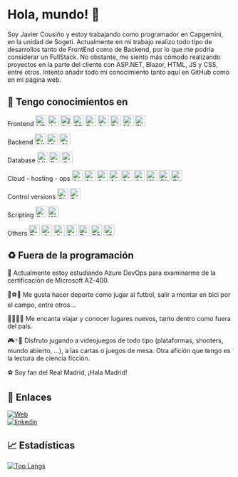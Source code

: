 
# Hola, mundo! 👋 


Soy Javier Cousiño y estoy trabajando como programador en Capgemini, en la unidad de Sogeti. Actualmente en mi trabajo realizo todo tipo de desarrollos tanto de FrontEnd como de Backend, por lo que me podría considerar un FullStack. No obstante, me siento más cómodo realizando proyectos en la parte del cliente con ASP.NET, Blazor, HTML, JS y CSS, entre otros. Intento añadir todo mi conocimiento tanto aquí en GitHub como en mi página web.

 
## 🧠 Tengo conocimientos en


Frontend <img height="24" width="24" src="https://cdn.simpleicons.org/html5/E34F26" alt="HTML 5" title="HTML 5"  />  <img height="24" width="24" src="https://cdn.simpleicons.org/javascript/F7DF1E" alt="JavaScript" title="JavaScript"  /> <img height="24" width="24" src="https://cdn.simpleicons.org/jquery/0769AD" alt="jQuery" title="jQuery"  /> <img height="24" width="24" src="https://cdn.simpleicons.org/css3/1572B6" alt="CSS 3" title="CSS 3"  /> <img height="24" width="24" src="https://cdn.simpleicons.org/bootstrap/7952B3" alt="Bootstrap" title="Bootstrap"  />    <img height="24" width="24" src="https://cdn.simpleicons.org/angular/DD0031" alt="Angular" title="Angular"  />  <img height="24" width="24" src="https://cdn.simpleicons.org/typescript/3178C6" alt="TypeScript" title="TypeScript"  /> <img height="24" width="24" src="https://cdn.simpleicons.org/MUI/007FFF" alt="Material UI" title="Material UI"  />  <img height="24" width="24" src="https://cdn.simpleicons.org/blazor/512BD4" alt="Blazor" title="Blazor"  />

Backend <img height="24" width="24" src="https://cdn.simpleicons.org/CSharp/512BD4" alt="C#" title="C#"  /> <img height="24" width="24" src="https://cdn.simpleicons.org/VisualBasic/512BD4" alt="Visual Basic" title="Visual Basic"  />    <img height="24" width="24" src="https://cdn.simpleicons.org/.NET/512BD4" alt=".Net" title=".Net"  />

Database <img height="24" width="24" src="https://cdn.simpleicons.org/MicrosoftSQLServer/CC2927" alt="Microsoft SQL Server" title="Microsoft SQL Server"  /> <img height="24" width="24" src="https://cdn.simpleicons.org/PostgreSQL/4169E1" alt="Postgresql" title="Postgresql"  /> <img height="24" width="24" src="https://cdn.simpleicons.org/Oracle/F80000" alt="Oracle" title="Oracle"  />

Cloud - hosting - ops  <img height="24" width="24" src="https://cdn.simpleicons.org/microsoftazure/0078D4" alt="Azure" title="Azure"  />   <img height="24" width="24" src="https://cdn.simpleicons.org/AzureFunctions/0062AD" alt="Azure Functions" title="Azure Functions"  />   <img height="24" width="24" src="https://cdn.simpleicons.org/AzureDataExplorer/0062AD" alt="Azure Data Explorer" title="Azure Data Explorer"  />  <img height="24" width="24" src="https://cdn.simpleicons.org/AZUREDEVOPS/0078D7" alt="Azure DevOps" title="Azure DevOps"  />    <img height="24" width="24" src="https://cdn.simpleicons.org/AzurePipelines/2560E0" alt="Azure Pipelines" title="Azure Pipelines"  />   <img height="24" width="24" src="https://cdn.simpleicons.org/AzureArtifacts/CB2E6D" alt="Azure Artifacts" title="Azure Artifacts"  /> <img height="24" width="24" src="https://cdn.simpleicons.org/WordPress/21759B" alt="WordPress" title="WordPress"  />   <img height="24" width="24" src="https://cdn.simpleicons.org/GitHub/FFFFFF" alt="GitHub" title="GitHub"  /> <img height="24" width="24" src="https://cdn.simpleicons.org/GitHubActions/FFFFFF" alt="GitHub Actions" title="GitHub Actions"  />

Control versions <img height="24" width="24" src="https://cdn.simpleicons.org/Git/F05032" alt="Git" title="Git"  />  <img height="24" width="24" src="https://cdn.simpleicons.org/AzureDevOps/0078D7" alt="Team Foundation Version Control" title="Team Foundation Version Control"  />

Scripting <img height="24" width="24" src="https://cdn.simpleicons.org/PowerShell/5391FE" alt="PowerShell" title="PowerShell"  /> <img height="24" width="24" src="https://cdn.simpleicons.org/WindowsTerminal/4D4D4D" alt="Windows Terminal" title="Windows Terminal"  />

Others <img height="24" width="24" src="https://cdn.simpleicons.org/Postman/FF6C37" alt="Postman" title="Postman"  />  <img height="24" width="24" src="https://cdn.simpleicons.org/Jira/0052CC" alt="Jira" title="Jira"  />   <img height="24" width="24" src="https://cdn.simpleicons.org/JiraSoftware/0052CC" alt="Jira Software" title="Jira Software"  /> <img height="24" width="24" src="https://cdn.simpleicons.org/Swagger/85EA2D" alt="Swagger" title="Swagger"  />  <img height="24" width="24" src="https://cdn.simpleicons.org/Diagrams.Net/F08705" alt="DrawIO" title="DrawIO"  />   <img height="24" width="24" src="https://cdn.simpleicons.org/D3.js/F9A03C" alt="D3 js" title="D3 js"  />    <img height="24" width="24" src="https://cdn.simpleicons.org/JsonWebTokens/FFFFFF" alt="JSON Web Tokens" title="JSON Web Tokens"  />


## :recycle: Fuera de la programación 

:memo: Actualmente estoy estudiando Azure DevOps para examinarme de la certificación de Microsoft AZ-400. 

:bicyclist::soccer::bowling:  Me gusta hacer deporte como jugar al futbol, salir a montar en bici por el campo, entre otros...

:evergreen_tree::palm_tree::city_sunrise::sunrise_over_mountains:  Me encanta viajar y conocer lugares nuevos, tanto dentro como fuera del país.

:video_game::black_joker::game_die: Disfruto jugando a videojuegos de todo tipo (plataformas, shooters, mundo abierto, ...), a las cartas o juegos de mesa. Otra afición que tengo es la lectura de ciencia ficción.

:soccer:
 Soy fan del Real Madrid, ¡Hala Madrid!





## 🔗 Enlaces
[![Web](https://img.shields.io/badge/c0us1.net-000?style=for-the-badge&logo=ko-fi&logoColor=white)](https://c0us1.net/) <br />
[![linkedin](https://img.shields.io/badge/linkedin-0A66C2?style=for-the-badge&logo=linkedin&logoColor=white)](https://www.linkedin.com/in/fco-javier-cousi%C3%B1o/)




## 📈 Estadísticas

[![Top Langs](https://github-readme-stats.vercel.app/api/top-langs/?username=cousigoico&layout=compact&theme=dark)](https://github.com/cousigoico?tab=repositories)


##
